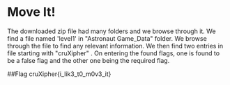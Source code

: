 # Move It!
The downloaded zip file had many folders and we browse through it. We find a file
named 'level1' in "Astronaut Game_Data" folder. We browse through the file to find
any relevant information. We then find two entries in file starting with
"cruXipher" . On entering the found flags, one is found to be a false flag and the
other one being the required flag.

##Flag
cruXipher{i_lik3_t0_m0v3_it}
